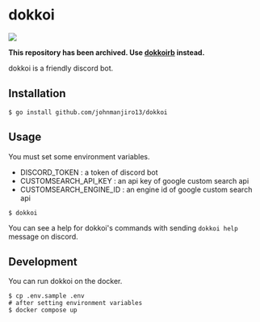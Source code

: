 # dokkoi
![](https://github.com/johnmanjiro13/dokkoi/workflows/test%20and%20build/badge.svg?branch=main)

**This repository has been archived.
Use [dokkoirb](https://github.com/johnmanjiro13/dokkoirb) instead.**

dokkoi is a friendly discord bot.

## Installation
```
$ go install github.com/johnmanjiro13/dokkoi
```

## Usage
You must set some environment variables.
* DISCORD_TOKEN : a token of discord bot
* CUSTOMSEARCH_API_KEY : an api key of google custom search api
* CUSTOMSEARCH_ENGINE_ID : an engine id of google custom search api

```
$ dokkoi
```

You can see a help for dokkoi's commands with sending `dokkoi help` message on discord.

## Development
You can run dokkoi on the docker.
```
$ cp .env.sample .env
# after setting environment variables
$ docker compose up
```
